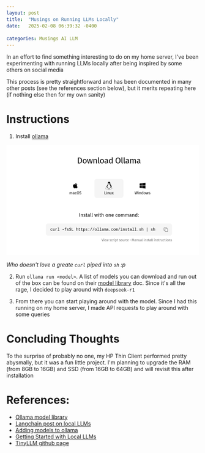```yaml
---
layout: post
title:  "Musings on Running LLMs Locally"
date:   2025-02-08 06:39:32 -0400

categories: Musings AI LLM
---
```


In an effort to find something interesting to do on my home server, I've been experimenting with running LLMs locally after being inspired by some others on social media

This process is pretty straightforward and has been documented in many other posts (see the references section below), but it merits repeating here (if nothing else then for my own sanity)

# Instructions

1. Install [ollama](https://ollama.com/download)

![screenshot of ollama download page](/assets/ollama-download-page.png)

*Who doesn't love a greate `curl` piped into `sh` :p*

2. Run `ollama run <model>`. A list of models you can download and run out of the box can be found on their [model library](https://github.com/ollama/ollama/blob/main/README.md#model-library) doc. Since it's all the rage, I decided to play around with `deepseek-r1`

3. From there you can start playing around with the model. Since I had this running on my home server, I made API requests to play around with some queries

# Concluding Thoughts
To the surprise of probably no one, my HP Thin Client performed pretty abysmally, but it was a fun little project. I'm planning to upgrade the RAM (from 8GB to 16GB) and SSD (from 16GB to 64GB) and will revisit this after installation


# References:
- [Ollama model library](https://github.com/ollama/ollama/blob/main/README.md#model-library)
- [Langchain post on local LLMs](https://python.langchain.com/docs/how_to/local_llms/)
- [Adding models to ollama](https://debuggercafe.com/adding-models-to-ollama/)
- [Getting Started with Local LLMs](https://weisser-zwerg.dev/posts/local-llm-getting-started/)
- [TinyLLM github page](https://github.com/jasonacox/TinyLLM)